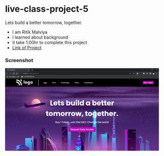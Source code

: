 # live-class-project-5

Lets build a better tomorrow, together.

- I am Ritik Malviya
- I learned about background
- it take 1:00hr to complete this project
- [Link of Project](https://62f7587d928db272a08fc528--cerulean-eclair-dabb1d.netlify.app/ "go to live project")

### Screenshot

![](./Screenshot.PNG)
